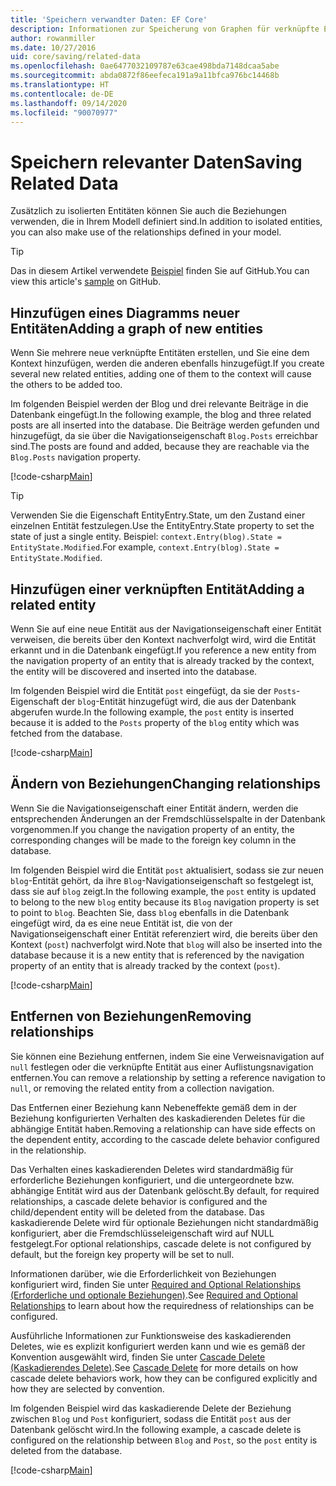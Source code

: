 ```yaml
---
title: 'Speichern verwandter Daten: EF Core'
description: Informationen zur Speicherung von Graphen für verknüpfte Entitäten und Verwaltung von Beziehungen in Entity Framework Core
author: rowanmiller
ms.date: 10/27/2016
uid: core/saving/related-data
ms.openlocfilehash: 0ae6477032109787e63cae498bda7148dcaa5abe
ms.sourcegitcommit: abda0872f86eefeca191a9a11bfca976bc14468b
ms.translationtype: HT
ms.contentlocale: de-DE
ms.lasthandoff: 09/14/2020
ms.locfileid: "90070977"
---
```

# <a name="saving-related-data"></a><span data-ttu-id="c2316-103">Speichern relevanter Daten</span><span class="sxs-lookup"><span data-stu-id="c2316-103">Saving Related Data</span></span>

<span data-ttu-id="c2316-104">Zusätzlich zu isolierten Entitäten können Sie auch die Beziehungen verwenden, die in Ihrem Modell definiert sind.</span><span class="sxs-lookup"><span data-stu-id="c2316-104">In addition to isolated entities, you can also make use of the relationships defined in your model.</span></span>

> [!TIP]  
> <span data-ttu-id="c2316-105">Das in diesem Artikel verwendete [Beispiel](https://github.com/dotnet/EntityFramework.Docs/tree/master/samples/core/Saving/RelatedData/) finden Sie auf GitHub.</span><span class="sxs-lookup"><span data-stu-id="c2316-105">You can view this article's [sample](https://github.com/dotnet/EntityFramework.Docs/tree/master/samples/core/Saving/RelatedData/) on GitHub.</span></span>

## <a name="adding-a-graph-of-new-entities"></a><span data-ttu-id="c2316-106">Hinzufügen eines Diagramms neuer Entitäten</span><span class="sxs-lookup"><span data-stu-id="c2316-106">Adding a graph of new entities</span></span>

<span data-ttu-id="c2316-107">Wenn Sie mehrere neue verknüpfte Entitäten erstellen, und Sie eine dem Kontext hinzufügen, werden die anderen ebenfalls hinzugefügt.</span><span class="sxs-lookup"><span data-stu-id="c2316-107">If you create several new related entities, adding one of them to the context will cause the others to be added too.</span></span>

<span data-ttu-id="c2316-108">Im folgenden Beispiel werden der Blog und drei relevante Beiträge in die Datenbank eingefügt.</span><span class="sxs-lookup"><span data-stu-id="c2316-108">In the following example, the blog and three related posts are all inserted into the database.</span></span> <span data-ttu-id="c2316-109">Die Beiträge werden gefunden und hinzugefügt, da sie über die Navigationseigenschaft `Blog.Posts` erreichbar sind.</span><span class="sxs-lookup"><span data-stu-id="c2316-109">The posts are found and added, because they are reachable via the `Blog.Posts` navigation property.</span></span>

[!code-csharp[Main](../../../samples/core/Saving/RelatedData/Sample.cs#AddingGraphOfEntities)]

> [!TIP]  
> <span data-ttu-id="c2316-110">Verwenden Sie die Eigenschaft EntityEntry.State, um den Zustand einer einzelnen Entität festzulegen.</span><span class="sxs-lookup"><span data-stu-id="c2316-110">Use the EntityEntry.State property to set the state of just a single entity.</span></span> <span data-ttu-id="c2316-111">Beispiel: `context.Entry(blog).State = EntityState.Modified`.</span><span class="sxs-lookup"><span data-stu-id="c2316-111">For example, `context.Entry(blog).State = EntityState.Modified`.</span></span>

## <a name="adding-a-related-entity"></a><span data-ttu-id="c2316-112">Hinzufügen einer verknüpften Entität</span><span class="sxs-lookup"><span data-stu-id="c2316-112">Adding a related entity</span></span>

<span data-ttu-id="c2316-113">Wenn Sie auf eine neue Entität aus der Navigationseigenschaft einer Entität verweisen, die bereits über den Kontext nachverfolgt wird, wird die Entität erkannt und in die Datenbank eingefügt.</span><span class="sxs-lookup"><span data-stu-id="c2316-113">If you reference a new entity from the navigation property of an entity that is already tracked by the context, the entity will be discovered and inserted into the database.</span></span>

<span data-ttu-id="c2316-114">Im folgenden Beispiel wird die Entität `post` eingefügt, da sie der `Posts`-Eigenschaft der `blog`-Entität hinzugefügt wird, die aus der Datenbank abgerufen wurde.</span><span class="sxs-lookup"><span data-stu-id="c2316-114">In the following example, the `post` entity is inserted because it is added to the `Posts` property of the `blog` entity which was fetched from the database.</span></span>

[!code-csharp[Main](../../../samples/core/Saving/RelatedData/Sample.cs#AddingRelatedEntity)]

## <a name="changing-relationships"></a><span data-ttu-id="c2316-115">Ändern von Beziehungen</span><span class="sxs-lookup"><span data-stu-id="c2316-115">Changing relationships</span></span>

<span data-ttu-id="c2316-116">Wenn Sie die Navigationseigenschaft einer Entität ändern, werden die entsprechenden Änderungen an der Fremdschlüsselspalte in der Datenbank vorgenommen.</span><span class="sxs-lookup"><span data-stu-id="c2316-116">If you change the navigation property of an entity, the corresponding changes will be made to the foreign key column in the database.</span></span>

<span data-ttu-id="c2316-117">Im folgenden Beispiel wird die Entität `post` aktualisiert, sodass sie zur neuen `blog`-Entität gehört, da ihre `Blog`-Navigationseigenschaft so festgelegt ist, dass sie auf `blog` zeigt.</span><span class="sxs-lookup"><span data-stu-id="c2316-117">In the following example, the `post` entity is updated to belong to the new `blog` entity because its `Blog` navigation property is set to point to `blog`.</span></span> <span data-ttu-id="c2316-118">Beachten Sie, dass `blog` ebenfalls in die Datenbank eingefügt wird, da es eine neue Entität ist, die von der Navigationseigenschaft einer Entität referenziert wird, die bereits über den Kontext (`post`) nachverfolgt wird.</span><span class="sxs-lookup"><span data-stu-id="c2316-118">Note that `blog` will also be inserted into the database because it is a new entity that is referenced by the navigation property of an entity that is already tracked by the context (`post`).</span></span>

[!code-csharp[Main](../../../samples/core/Saving/RelatedData/Sample.cs#ChangingRelationships)]

## <a name="removing-relationships"></a><span data-ttu-id="c2316-119">Entfernen von Beziehungen</span><span class="sxs-lookup"><span data-stu-id="c2316-119">Removing relationships</span></span>

<span data-ttu-id="c2316-120">Sie können eine Beziehung entfernen, indem Sie eine Verweisnavigation auf `null` festlegen oder die verknüpfte Entität aus einer Auflistungsnavigation entfernen.</span><span class="sxs-lookup"><span data-stu-id="c2316-120">You can remove a relationship by setting a reference navigation to `null`, or removing the related entity from a collection navigation.</span></span>

<span data-ttu-id="c2316-121">Das Entfernen einer Beziehung kann Nebeneffekte gemäß dem in der Beziehung konfigurierten Verhalten des kaskadierenden Deletes für die abhängige Entität haben.</span><span class="sxs-lookup"><span data-stu-id="c2316-121">Removing a relationship can have side effects on the dependent entity, according to the cascade delete behavior configured in the relationship.</span></span>

<span data-ttu-id="c2316-122">Das Verhalten eines kaskadierenden Deletes wird standardmäßig für erforderliche Beziehungen konfiguriert, und die untergeordnete bzw. abhängige Entität wird aus der Datenbank gelöscht.</span><span class="sxs-lookup"><span data-stu-id="c2316-122">By default, for required relationships, a cascade delete behavior is configured and the child/dependent entity will be deleted from the database.</span></span> <span data-ttu-id="c2316-123">Das kaskadierende Delete wird für optionale Beziehungen nicht standardmäßig konfiguriert, aber die Fremdschlüsseleigenschaft wird auf NULL festgelegt.</span><span class="sxs-lookup"><span data-stu-id="c2316-123">For optional relationships, cascade delete is not configured by default, but the foreign key property will be set to null.</span></span>

<span data-ttu-id="c2316-124">Informationen darüber, wie die Erforderlichkeit von Beziehungen konfiguriert wird, finden Sie unter [Required and Optional Relationships (Erforderliche und optionale Beziehungen)](xref:core/modeling/relationships#required-and-optional-relationships).</span><span class="sxs-lookup"><span data-stu-id="c2316-124">See [Required and Optional Relationships](xref:core/modeling/relationships#required-and-optional-relationships) to learn about how the requiredness of relationships can be configured.</span></span>

<span data-ttu-id="c2316-125">Ausführliche Informationen zur Funktionsweise des kaskadierenden Deletes, wie es explizit konfiguriert werden kann und wie es gemäß der Konvention ausgewählt wird, finden Sie unter [Cascade Delete (Kaskadierendes Delete)](xref:core/saving/cascade-delete).</span><span class="sxs-lookup"><span data-stu-id="c2316-125">See [Cascade Delete](xref:core/saving/cascade-delete) for more details on how cascade delete behaviors work, how they can be configured explicitly and  how they are selected by convention.</span></span>

<span data-ttu-id="c2316-126">Im folgenden Beispiel wird das kaskadierende Delete der Beziehung zwischen `Blog` und `Post` konfiguriert, sodass die Entität `post` aus der Datenbank gelöscht wird.</span><span class="sxs-lookup"><span data-stu-id="c2316-126">In the following example, a cascade delete is configured on the relationship between `Blog` and `Post`, so the `post` entity is deleted from the database.</span></span>

[!code-csharp[Main](../../../samples/core/Saving/RelatedData/Sample.cs#RemovingRelationships)]
